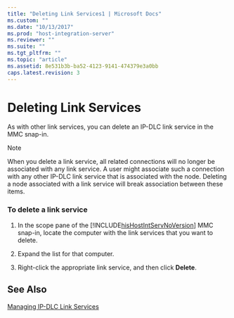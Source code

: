 ```yaml
---
title: "Deleting Link Services1 | Microsoft Docs"
ms.custom: ""
ms.date: "10/13/2017"
ms.prod: "host-integration-server"
ms.reviewer: ""
ms.suite: ""
ms.tgt_pltfrm: ""
ms.topic: "article"
ms.assetid: 8e531b3b-ba52-4123-9141-474379e3a0bb
caps.latest.revision: 3
---
```

# Deleting Link Services
As with other link services, you can delete an IP-DLC link service in the MMC snap-in.  
  
> [!NOTE]
>  When you delete a link service, all related connections will no longer be associated with any link service. A user might associate such a connection with any other IP-DLC link service that is associated with the node. Deleting a node associated with a link service will break association between these items.  
  
### To delete a link service  
  
1.  In the scope pane of the [!INCLUDE[hisHostIntServNoVersion](../core/includes/hishostintservnoversion-md.md)] MMC snap-in, locate the computer with the link services that you want to delete.  
  
2.  Expand the list for that computer.  
  
3.  Right-click the appropriate link service, and then click **Delete**.  
  
## See Also  
 [Managing IP-DLC Link Services](../core/managing-ip-dlc-link-services.md)